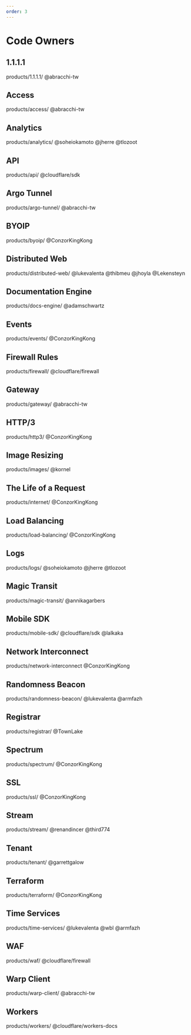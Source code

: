 ```yaml
---
order: 3
---
```


# Code Owners

## 1.1.1.1
products/1.1.1.1/ @abracchi-tw

## Access
products/access/ @abracchi-tw

## Analytics
products/analytics/ @soheiokamoto @jherre @tlozoot

## API
products/api/ @cloudflare/sdk

## Argo Tunnel
products/argo-tunnel/ @abracchi-tw

## BYOIP
products/byoip/ @ConzorKingKong

## Distributed Web
products/distributed-web/ @lukevalenta @thibmeu @jhoyla @Lekensteyn

## Documentation Engine
products/docs-engine/ @adamschwartz

## Events
products/events/ @ConzorKingKong

## Firewall Rules
products/firewall/ @cloudflare/firewall

## Gateway
products/gateway/ @abracchi-tw

## HTTP/3
products/http3/ @ConzorKingKong

## Image Resizing
products/images/ @kornel

## The Life of a Request
products/internet/ @ConzorKingKong

## Load Balancing
products/load-balancing/ @ConzorKingKong

## Logs
products/logs/ @soheiokamoto @jherre @tlozoot

## Magic Transit
products/magic-transit/ @annikagarbers

## Mobile SDK
products/mobile-sdk/ @cloudflare/sdk @lalkaka

## Network Interconnect
products/network-interconnect @ConzorKingKong

## Randomness Beacon
products/randomness-beacon/ @lukevalenta @armfazh

## Registrar
products/registrar/ @TownLake

## Spectrum
products/spectrum/ @ConzorKingKong

## SSL
products/ssl/ @ConzorKingKong

## Stream
products/stream/ @renandincer @third774

## Tenant
products/tenant/ @garrettgalow

## Terraform
products/terraform/ @ConzorKingKong

## Time Services
products/time-services/ @lukevalenta @wbl @armfazh

## WAF
products/waf/ @cloudflare/firewall

## Warp Client
products/warp-client/ @abracchi-tw

## Workers
products/workers/ @cloudflare/workers-docs